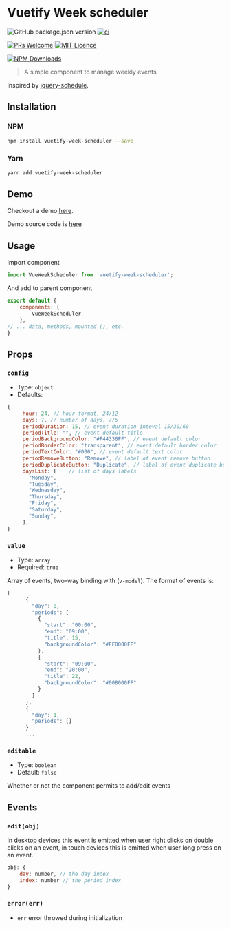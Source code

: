 # Vuetify Week scheduler

![GitHub package.json version](https://img.shields.io/github/package-json/v/innovation-system/vuetify-week-scheduler)
[![ci](https://github.com/innovation-system/vuetify-week-scheduler/actions/workflows/ci.yml/badge.svg)](https://github.com/innovation-system/vuetify-week-scheduler/actions/workflows/ci.yml)

[![PRs Welcome](https://img.shields.io/badge/PRs-welcome-brightgreen.svg?style=flat-square)](http://makeapullrequest.com)
[![MIT Licence](https://badges.frapsoft.com/os/mit/mit.png)](https://opensource.org/licenses/mit-license.php)

[![NPM Downloads](https://img.shields.io/npm/dm/vuetify-week-scheduler.svg?style=flat)](https://www.npmjs.com/package/vuetify-week-scheduler)

> A simple component to manage weekly events

Inspired by [jquery-schedule](https://github.com/Yehzuna/jquery-schedule).

## Installation

### NPM

``` bash
npm install vuetify-week-scheduler --save
```

### Yarn

``` bash
yarn add vuetify-week-scheduler
```

## Demo

Checkout a demo [here](https://innovation-system.github.io/vuetify-week-scheduler/).

Demo source code is [here](/dev/)

## Usage

Import component

``` javascript
import VueWeekScheduler from 'vuetify-week-scheduler';
```

And add to parent component

``` javascript
export default {
    components: {
        VueWeekScheduler
    },
// ... data, methods, mounted (), etc.
}
```

## Props

### `config`

- Type: `object`
- Defaults:

``` javascript
{
     hour: 24, // hour format, 24/12
     days: 7, // number of days, 7/5
     periodDuration: 15, // event duration inteval 15/30/60
     periodTitle: "", // event default title
     periodBackgroundColor: "#F44336FF", // event default color
     periodBorderColor: "transparent", // event default border color
     periodTextColor: "#000", // event default text color
     periodRemoveButton: "Remove", // label of event remove button
     periodDuplicateButton: "Duplicate", // label of event duplicate button
     daysList: [    // list of days labels
       "Monday",
       "Tuesday",
       "Wednesday",
       "Thursday",
       "Friday",
       "Saturday",
       "Sunday",
     ],
}
```

### `value`

- Type: `array`
- Required: `true`
  
Array of events, two-way binding with (`v-model`). The format of events is:

```js
[
      {
        "day": 0,
        "periods": [
          {
            "start": "00:00",
            "end": "09:00",
            "title": 15,
            "backgroundColor": "#FF0000FF"
          },
          {
            "start": "09:00",
            "end": "20:00",
            "title": 22,
            "backgroundColor": "#008000FF"
          }
        ]
      },
      {
        "day": 1,
        "periods": []
      }
      ...
```

### `editable`

- Type: `boolean`
- Default: `false`

Whether or not the component permits to add/edit events

## Events

### `edit(obj)`

In desktop devices this event is emitted when user right clicks on double clicks on an event, in touch devices this is emitted when user long press on an event.

``` javascript
obj: {
    day: number, // the day index
    index: number // the period index
}
```

### `error(err)`

- `err` error throwed during initialization
